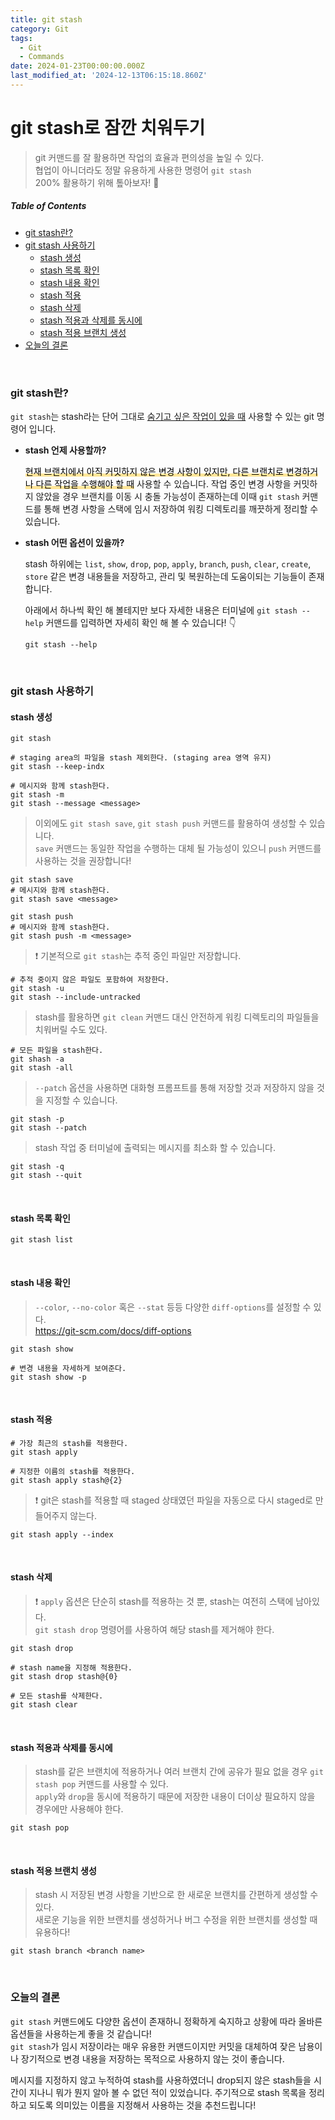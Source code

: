 ```yaml
---
title: git stash
category: Git
tags:
  - Git
  - Commands
date: 2024-01-23T00:00:00.000Z
last_modified_at: '2024-12-13T06:15:18.860Z'
---
```


# git stash로 잠깐 치워두기
> git 커맨드를 잘 활용하면 작업의 효율과 편의성을 높일 수 있다.  
> 협업이 아니더라도 정말 유용하게 사용한 명령어 `git stash`  
> 200% 활용하기 위해 톺아보자! :wave:

##### Table of Contents
- [git stash란?](#git-stash란)  
- [git stash 사용하기](#git-stash-사용하기)
    - [stash 생성](#stash-생성)
    - [stash 목록 확인](#stash-목록-확인)
    - [stash 내용 확인](#stash-내용-확인)
    - [stash 적용](#stash-적용)
    - [stash 삭제](#stash-삭제)
    - [stash 적용과 삭제를 동시에](#stash-적용과-삭제를-동시에)
    - [stash 적용 브랜치 생성](#stash-적용-브랜치-생성)
- [오늘의 결론](#오늘의-결론)
<br>

### git stash란?
`git stash`는 stash라는 단어 그대로 <u>숨기고 싶은 작업이 있을 때</u> 사용할 수 있는 git 명령어 입니다. 

- **stash 언제 사용할까?**  

    <mark style="background: linear-gradient(to top, #FFE699 30%, transparent 20%);">현재 브랜치에서 아직 커밋하지 않은 변경 사항이 있지만, 다른 브랜치로 변경하거나 다른 작업을 수행해야 할 때</mark> 사용할 수 있습니다. 작업 중인 변경 사항을 커밋하지 않았을 경우 브랜치를 이동 시 충돌 가능성이 존재하는데 이때 `git stash` 커맨드를 통해 변경 사항을 스택에 임시 저장하여 워킹 디렉토리를 깨끗하게 정리할 수 있습니다.  

- **stash 어떤 옵션이 있을까?**    

    stash 하위에는 `list`, `show`, `drop`, `pop`, `apply`, `branch`, `push`, `clear`, `create`, `store` 같은 변경 내용들을 저장하고, 관리 및 복원하는데 도움이되는 기능들이 존재합니다.  
    
    아래에서 하나씩 확인 해 볼테지만 보다 자세한 내용은 터미널에 `git stash --help` 커맨드를 입력하면 자세히 확인 해 볼 수 있습니다! :point_down:

    ```shell
    git stash --help 
    ```

<br>

### git stash 사용하기
#### stash 생성
```shell
git stash

# staging area의 파일을 stash 제외한다. (staging area 영역 유지)
git stash --keep-indx

# 메시지와 함께 stash한다. 
git stash -m 
git stash --message <message> 
```
> 이외에도 `git stash save`, `git stash push` 커맨드를 활용하여 생성할 수 있습니다.  
> `save` 커맨드는 동일한 작업을 수행하는 대체 될 가능성이 있으니 `push` 커맨드를 사용하는 것을 권장합니다!
```shell
git stash save 
# 메시지와 함께 stash한다. 
git stash save <message> 

git stash push 
# 메시지와 함께 stash한다. 
git stash push -m <message> 
```

> :exclamation: 기본적으로 `git stash`는 추적 중인 파일만 저장합니다.  
```shell
# 추적 중이지 않은 파일도 포함하여 저장한다. 
git stash -u
git stash --include-untracked
```

> stash를 활용하면 `git clean` 커맨드 대신 안전하게 워킹 디렉토리의 파일들을 치워버릴 수도 있다. 
```shell
# 모든 파일을 stash한다. 
git shash -a
git stash -all
```

> `--patch` 옵션을 사용하면 대화형 프롬프트를 통해 저장할 것과 저장하지 않을 것을 지정할 수 있습니다.
```shell
git stash -p
git stash --patch
```

> stash 작업 중 터미널에 출력되는 메시지를 최소화 할 수 있습니다.  
```shell
git stash -q 
git stash --quit
```
<br>

#### stash 목록 확인
```shell
git stash list 
```
<br>

#### stash 내용 확인 
> `--color`, `--no-color` 혹은 `--stat` 등등 다양한 `diff-options`를 설정할 수 있다.  
> https://git-scm.com/docs/diff-options
```shell
git stash show  

# 변경 내용을 자세하게 보여준다. 
git stash show -p 
```
<br>

#### stash 적용 
```shell
# 가장 최근의 stash를 적용한다.
git stash apply

# 지정한 이름의 stash를 적용한다.
git stash apply stash@{2}
```

> :exclamation: git은 stash를 적용할 때 staged 상태였던 파일을 자동으로 다시 staged로 만들어주지 않는다.
```shell
git stash apply --index
```
<br>

#### stash 삭제
> :exclamation: `apply` 옵션은 단순히 stash를 적용하는 것 뿐, stash는 여전히 스택에 남아있다.   
> `git stash drop` 명령어를 사용하여 해당 stash를 제거해야 한다.
```shell
git stash drop

# stash name을 지정해 적용한다. 
git stash drop stash@{0}

# 모든 stash를 삭제한다.
git stash clear 
```
<br>

#### stash 적용과 삭제를 동시에
> stash를 같은 브랜치에 적용하거나 여러 브랜치 간에 공유가 필요 없을 경우 `git stash pop` 커맨드를 사용할 수 있다.   
> `apply`와 `drop`을 동시에 적용하기 때문에 저장한 내용이 더이상 필요하지 않을 경우에만 사용해야 한다. 
```shell
git stash pop 
```
<br>

#### stash 적용 브랜치 생성 
> stash 시 저장된 변경 사항을 기반으로 한 새로운 브랜치를 간편하게 생성할 수 있다.  
> 새로운 기능을 위한 브랜치를 생성하거나 버그 수정을 위한 브랜치를 생성할 때 유용하다! 
```shell
git stash branch <branch name>
```
<br>

### 오늘의 결론
`git stash` 커맨드에도 다양한 옵션이 존재하니 정확하게 숙지하고 상황에 따라 올바른 옵션들을 사용하는게 좋을 것 같습니다!  
`git stash`가 임시 저장이라는 매우 유용한 커맨드이지만 커밋을 대체하여 잦은 남용이나 장기적으로 변경 내용을 저장하는 목적으로 사용하지 않는 것이 좋습니다.  

메시지를 지정하지 않고 누적하여 stash를 사용하였더니 drop되지 않은 stash들을 시간이 지나니 뭐가 뭔지 알아 볼 수 없던 적이 있었습니다.
주기적으로 stash 목록을 정리하고 되도록 의미있는 이름을 지정해서 사용하는 것을 추천드립니다! 
<br>
